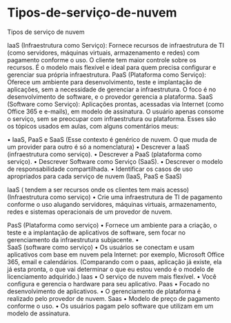 # Tipos-de-serviço-de-nuvem


Tipos de serviço de nuvem

IaaS (Infraestrutura como Serviço):
Fornece recursos de infraestrutura de TI (como servidores, máquinas virtuais, armazenamento e redes) com pagamento conforme o uso. O cliente tem maior controle sobre os recursos. É o modelo mais flexível e ideal para quem precisa configurar e gerenciar sua própria infraestrutura.
PaaS (Plataforma como Serviço):
Oferece um ambiente para desenvolvimento, teste e implantação de aplicações, sem a necessidade de gerenciar a infraestrutura. O foco é no desenvolvimento de software, e o provedor gerencia a plataforma.
SaaS (Software como Serviço):
Aplicações prontas, acessadas via Internet (como Office 365 e e-mails), em modelo de assinatura. O usuário apenas consome o serviço, sem se preocupar com infraestrutura ou plataforma.
Esses são os tópicos usados em aulas, com alguns comentários meus:

•	IaaS, PaaS e SaaS
(Esse contexto é genérico de nuvem. O que muda de um provider para outro é só a nomenclatura)
•	Descrever a IaaS (infraestrutura como serviço).
•	Descrever a PaaS (plataforma como serviço).
•	Descrever Software como Serviço (SaaS).
•	Descrever o modelo de responsabilidade compartilhada.
•	Identificar os casos de uso apropriados para cada serviço de nuvem (IaaS, PaaS e SaaS)

IaaS   ( tendem a ser recursos onde os clientes tem mais acesso)
(Infraestrutura como serviço)
•	Crie uma infraestrutura de TI de pagamento conforme o uso alugando servidores, máquinas virtuais, armazenamento, redes e sistemas operacionais de um provedor de nuvem.


PasS
(Plataforma como serviço)
•	Fornece um ambiente para a criação, o teste e a implantação de aplicativos de software, sem focar no gerenciamento da infraestrutura subjacente.
•	
SaaS (software como serviço)
•	Os usuários se conectam e usam aplicativos com base em nuvem pela Internet: por exemplo, Microsoft Office 365, email e calendários. 
(Comparando com o paas,  aplicação já existe, ela já esta pronta, o que vai determinar o que eu estou vendo é o modelo de licenciamento adquirido.)
Iaas
•	O serviço de nuvem mais flexível.
•	Você configura e gerencia o hardware para seu aplicativo.
Paas
•	Focado no desenvolvimento de aplicativos.
•	O gerenciamento de plataforma é realizado 
pelo provedor de nuvem.
Saas
•	Modelo de preço de pagamento conforme o uso.
•	Os usuários pagam pelo software que utilizam em 
um modelo de assinatura.




